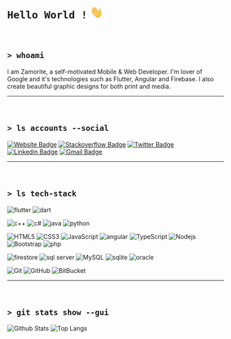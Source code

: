# `Hello World !` <img src="https://raw.githubusercontent.com/zamorite/zamorite/master/wave.gif" width="30px">

</br>

## `> whoami`

I am Zamorite, a self-motivated Mobile & Web Developer. I'm lover of Google and it's technologies such as Flutter, Angular and Firebase. I also create beautiful graphic designs for both print and media.

---

</br>

## `> ls accounts --social`

[![Website Badge](https://img.shields.io/badge/-zamorite.com-black?style=for-the-badge&logo=Google-Chrome&logoColor=white&link=https://zamorite.com)](https://zamorite.com)
[![Stackoverflow Badge](https://img.shields.io/badge/-zamorite-575757?style=for-the-badge&logo=StackOverflow&logoColor=white&link=https://stackoverflow.com/users/story/9635809/)](https://stackoverflow.com/users/story/9635809/)
[![Twitter Badge](https://img.shields.io/badge/-%5Fzamorite-1DA1F2?style=for-the-badge&logo=Twitter&logoColor=white&link=https://www.twitter.com/_zamorite/)](https://www.twitter.com/_zamorite/)
[![Linkedin Badge](https://img.shields.io/badge/-zamorite-blue?style=for-the-badge&logo=Linkedin&logoColor=white&link=https://www.linkedin.com/in/zamorite/)](https://www.linkedin.com/in/zamorite/)
[![Gmail Badge](https://img.shields.io/badge/-zamorite@gmail.com-d14836?style=for-the-badge&logo=Gmail&logoColor=white&link=mailto:zamorite@gmail.com)](mailto:zamorite@gmail.com)

---

</br>

## `> ls tech-stack`

<!-- flutter, dart -->

![flutter](https://img.shields.io/badge/-flutter-02569B?style=for-the-badge&logo=flutter)
![dart](https://img.shields.io/badge/-dart-0175C2?style=for-the-badge&logo=dart)

<!-- c++, c#, java, python, -->

![c++](https://img.shields.io/badge/-c++-00599C?style=for-the-badge&logo=c)
![c#](https://img.shields.io/badge/-cs-239120?style=for-the-badge&logo=c-sharp)
![java](https://img.shields.io/badge/-java-007396?style=for-the-badge&logo=java)
![python](https://img.shields.io/badge/-python-black?style=for-the-badge&logo=python)

<!-- html, css, javascript, angular, typescript, nodejs bootstrap,php -->

![HTML5](https://img.shields.io/badge/-HTML5-E34F26?style=for-the-badge&logo=html5&logoColor=white)
![CSS3](https://img.shields.io/badge/-CSS3-1572B6?style=for-the-badge&logo=css3)
![JavaScript](https://img.shields.io/badge/-JavaScript-black?style=for-the-badge&logo=javascript)
![angular](https://img.shields.io/badge/-angular-DD0031?style=for-the-badge&logo=angular)
![TypeScript](https://img.shields.io/badge/-TypeScript-007ACC?style=for-the-badge&logo=typescript)
![Nodejs](https://img.shields.io/badge/-Nodejs-black?style=for-the-badge&logo=Node.js)
![Bootstrap](https://img.shields.io/badge/-Bootstrap-563D7C?style=for-the-badge&logo=bootstrap)
![php](https://img.shields.io/badge/-php-black?style=for-the-badge&logo=php)

<!-- firestore, firebase, sql-server, mysql,sqlite, oracle -->

![firestore](https://img.shields.io/badge/-firestore-black?style=for-the-badge&logo=firebase)
![sql server](https://img.shields.io/badge/-sql%20server-CC2927?style=for-the-badge&logo=microsoft-sql-server)
![MySQL](https://img.shields.io/badge/-MySQL-4479A1?style=for-the-badge&logoColor=white&logo=mysql)
![sqlite](https://img.shields.io/badge/-sqlite-003B57?style=for-the-badge&logo=sqlite)
![oracle](https://img.shields.io/badge/oracle-F80000?style=for-the-badge&logo=oracle)

<!-- git, github, bitbucket -->

![Git](https://img.shields.io/badge/-Git-black?style=for-the-badge&logo=git)
![GitHub](https://img.shields.io/badge/-GitHub-181717?style=for-the-badge&logo=github)
![BitBucket](https://img.shields.io/badge/-BitBucket-darkblue?style=for-the-badge&logo=bitbucket)

---

</br>

## `> git stats show --gui`

![Github Stats](https://github-readme-stats.vercel.app/api?username=zamorite&count_private=true&hide_title=true&show_icons=true&include_all_commits=true)
![Top Langs](https://github-readme-stats.vercel.app/api/top-langs/?username=zamorite&hide=TeX&layout=compact)

<!-- ## ```> git visitors --count```

![Visitor Badge](https://visitor-badge.laobi.icu/badge?page_id=zamorite.zamorite) -->
